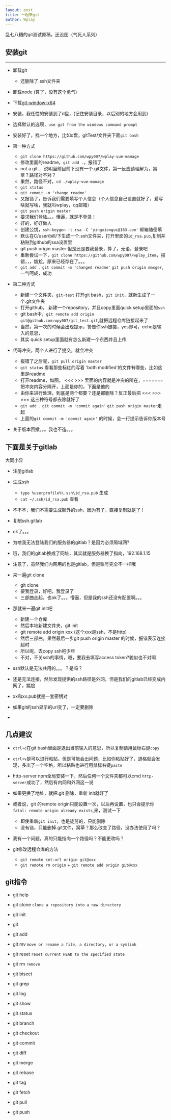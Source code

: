 ```yaml
---
layout: post
title: 一起来git
author: Wplay
---
```


乱七八糟的git测试原稿，还没图（气死人系列） 
<!-- wplay -->

## 安装git
-----
- 卸载git
	- 还删除了.ssh文件夹
- 卸载node (算了，没有这个勇气)
- 下载[git-window-x64](https://git-scm.com/download/win)
- 安装，我任性的安装到了d盘，(记住安装目录，以后别的地方会用到)
- 选择默认的选项，`use git from the windows command prompt`
- 安装好了，找一个地方，比如d盘，gitTest/文件夹下面`git bash`
- 第一种方式
	+ `git clone https://github.com/wpy007/wplay-vue-manage`
	+ 修改里面的readme，`git add .`，报错了
	+ not a git ... 说明当前目前下没有一个.git文件，第一反应请理解为，窝草？路径对不对？
	+ 果然，路径不对，`cd ./wplay-vue-manage`
	+ `git status`
	+ `git commit -m 'change readme'`
	+ 又报错了，告诉我们需要填写个人信息（个人信息自己设置就好了，爱写啥就写啥，我就叫wplay，qq邮箱）
	+ `git push origin master`
	+ 要求我们登陆。。。懵逼，就是不登录！
	+ 好的，好好做人
	+ 创建公钥，`ssh-keygen -t rsa -C 'yingxionguc@163.com'`  邮箱随便填
	+ 默认在C/user/bill/下生成一个.ssh文件夹，打开里面的`id_rsa.pub`,复制并粘贴到github的ssa设置里
	+ git push origin master 但是还是要我登录，算了，无语，登录吧

	- 重新尝试一下，`git clone https://github.com/wpy007/wplay_item`，报错，，，尴尬，原来已经存在了。。。
	- `git add .` `git commit -m 'changed readme'` `git push origin masger`, 一气呵成，成功
- 第二种方式
	- 新建一个文件夹，`git-test` 打开git bash，`git init`，就新生成了一个.git文件夹
	- 打开github， 新建一个repository，并且copy里面quick setup里面的`ssh`
	- git bash中，`git remote add origin git@github.com:wpy007/git_test.git`,就把远程仓库链接起来了
	- 当然，第一次的时候会出现提示，警告你ssh链接，yes即可，echo是输入的意思，
	- 其实 quick setup里面就有怎么新建一个东西并且上传
	
- 代码冲突，两个人进行了提交，就会冲突
	- 报错了之后呢，`git pull origin master`
	- `git status` 看看那些标红的写着 'both modified'的文件有哪些，比如这里是readme
	- 打开readme，如图， <<<   >>> 里面的内容就是冲突的所在，=======  把冲突内容分隔开，上面是你的，下面是他的
	- 由你来进行处理，到底是两个都要？还是都删除？反正最后把  <<<  >>> ===  这三种符号都去除就好了
	- `git add .` `git commit -m 'commit again'` `git push origin master`走起
	- 上面的`git commit -m 'commit again'` 的时候，会一行提示告诉你版本号
	
- 关于版本回撤。。。我也不造。。。


## 下面是关于gitlab
大同小异
- 注册gitlab
- 生成ssh
	- `type %userprofile%\.ssh\id_rsa.pub`  生成
	- `cat ~/.ssh/id_rsa.pub` 查看
- 不不不，我们不需要生成额外的ssh，因为有了，直接复制就是了！
- 复制ssh.gitlab
- ok了。。。

- 为啥我无法登陆我们的服务器的gitlab？是因为必须局域网?
- 哦，我们的gitlab换成了网址，其实就是服务器换了指向，192.168.1.15
- 注意了，虽然我们内网用的也是gitlab，但是账号完全不一样哦

- 来一遍git clone
	- git clone
	- 要我登录，好吧，我登录了
	- 三部曲走起，也ok了。。。懵逼，但是我的ssh还没有配置啊。。。

- 那就来一遍git init吧
	- 新建一个仓库
	- 然后本地新建文件夹，git init
	- git remote add origin xxx (这个xxx是ssh，不是http)
	- 然后三部曲，果然最后一步git push origin master 的时候，报错表示连接超时
	- 所以呢，去copy ssh吧少年
	- 不对，不关ssh的事情，嗯，要我去填写access token?貌似也不对啊

- ssh默认是无法共用的。。。？是吗？
- 还是无法连接，然后发现提供的ssh路径是外网，但是我们的gitlab已经变成内网了，尴尬

- xx和xx.pub就是一套密钥对
- 如果git的ssh显示的url变了，一定要删除
- 


## 几点建议
- `ctrl+c`在git bash里面是退出当前输入的意思，所以复制请用鼠标右键`copy`
- `ctrl+v`是可以进行粘贴，但是可能会出问题，比如你粘贴好了，退格就会发现，多出了一个空格，所以粘贴也进行用鼠标右键`paste`

- http-server npm全局安装一下，然后任何一个文件夹都可以cmd `http-server`成功了，然后有内网和外网这一说
- 如果更换了地址，就把.git 删除，重新 init就好了
- 或者说，git 的remote origin只能设置一次，以后再设置，也只会提示你`fatal: remote origin already exists`,来，测试一下
	- 即使重新`git init`，也是徒劳的，只能删除
	- 没有错，只能删掉.git文件，窝草？那么改变了路径，没办法使用了吗？

- 我有一个问题，真的只能指向一个路径吗？不能更改吗？
- git修改远程仓库的方法
	+ `git remote set-url origin git@xxx`
	+ `git remote rm origin` + `git remote add origin git@xxx`
	

## git指令
- git help
- git clone `clone a repository into a new directory`
- git init
- git
- git add
- git mv `move or rename a file, a directory, or a symlink`
- git reset `reset current HEAD to the specified state`
- git rm  `remove`

- git bisect
- git grep
- git log
- git show
- git status

- git branch
- git checkout
- git commit
- git diff
- git merge
- git rebase
- git tag

- git fetch
- git pull
- git push